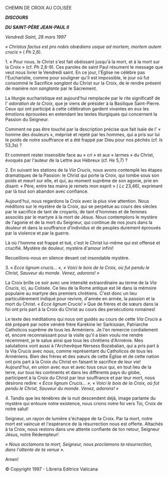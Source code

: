 CHEMIN DE CROIX AU COLISÉE

***DISCOURS***

***DU SAINT-PÈRE JEAN-PAUL II***

*Vendredi Saint, 28 mars 1997*

*« Christus factus est pro nobis obœdiens usque ad mortem, mortem autem crucis »* ( *Ph* 2,8).

1\. « Pour nous, le Christ s'est fait obéissant jusqu'à la mort, et à la mort sur la Croix » (cf. *Ph* 2,8-9). Ces paroles de saint Paul résument le message que veut nous livrer le Vendredi saint. En ce jour, l'Église ne célèbre pas l'Eucharistie, comme pour souligner qu'il est impossible, le jour où fut consommé le Sacrifice *sanglant* du Christ sur la Croix, de le rendre présent de manière *non sanglante* par le Sacrement.

La liturgie eucharistique est aujourd'hui remplacée par le rite significatif de l' *adoration de la Croix*, que je viens de présider à la Basilique Saint-Pierre. Ceux qui ont participé à cette célébration gardent vivantes en eux les émotions éprouvées en entendant les textes liturgiques qui concernent la Passion du Seigneur.

Comment ne pas être touché par la description précise que fait Isaïe de l' « homme des douleurs », méprisé et rejeté par les hommes, qui a pris sur lui le poids de notre souffrance et a été frappé par Dieu pour nos péchés (cf. *Is* 53,3s) ?

Et comment rester insensible face au « cri » et aux « larmes » du Christ, évoqués par l'auteur de la Lettre aux Hébreux (cf. *He* 5,7) ?

2\. En suivant les stations de la *Via Crucis*, nous avons contemplé les étapes dramatiques de la Passion: le Christ qui porte la Croix, qui tombe sous son poids et meurt sur elle, et qui, au moment suprême de son agonie, prie en disant: « Père, entre tes mains je remets mon esprit » ( *Lc* 23,46), exprimant par là tout son abandon avec confiance.

Aujourd'hui, nous regardons la Croix avec la plus vive attention. Nous méditons sur le mystère de la Croix, qui se perpétue au cours des siècles par le sacrifice de tant de croyants, de tant d'hommes et de femmes associés par le martyre à la mort de Jésus. Nous contemplons le mystère de l'agonie et de la mort du Seigneur, qui continue de nos jours dans la douleur et dans la souffrance d'individus et de peuples durement éprouvés par la violence et par la guerre.

Là où l'homme est frappé et tué, c'est le Christ lui-même qui est offensé et crucifié. Mystère de douleur, mystère d'amour infini!

Recueillons-nous en silence devant cet insondable mystère.

3\. « *Ecce lignum crucis... », « Voici le bois de la Croix, où fut pendu le Christ, Sauveur du monde. Venez, adorons! »*

La Croix brille ce soir avec une intensité extraordinaire au terme de la *Via Crucis*, ici, au Colisée. Ce lieu de la Rome antique est lié dans la mémoire populaire au martyre des premiers chrétiens. C'est donc un lieu particulièrement indiqué pour revivre, d'année en année, la passion et la mort du Christ. *«* *Ecce lignum Crucis! »* Que de frères et de sœurs dans la foi ont pris part à la Croix du Christ au cours des persécutions romaines!

Le texte des méditations qui nous ont guidés au cours de cette *Via Crucis* a été préparé par notre vénéré frère Karekine Ier Sarkissian, Patriarche Catholicos suprême de tous les Arméniens. Je l'en remercie cordialement et, encore reconnaissant pour la visite qu'il a bien voulu me rendre récemment, je le salue ainsi que tous les chrétiens d'Arménie. Mes salutations vont aussi à l'Archevêque Nersess Bozabalian, qui a pris part à la Via Crucis avec nous, comme représentant du Catholicos de tous les Arméniens. Bien des frères et des sœurs de cette Église et de cette nation ont pris part à la Croix du Christ en faisant le sacrifice de leur vie! Aujourd'hui, en union avec eux et avec tous ceux qui, en tout lieu de la terre, sur tous les continents et dans les différents pays du globe, participent à la Croix du Christ par leur souffrance et par leur mort, nous désirons redire: « *Ecce lignum Crucis... », « Voici le bois de la Croix, où fut pendu le Christ, Sauveur du monde. Venez, adorons! »*

4\. Tandis que les ténèbres de la nuit descendent déjà, image parlante du mystère qui entoure notre existence, nous crions notre foi vers Toi, Croix de notre salut!

Seigneur, un rayon de lumière s'échappe de ta Croix. Par ta mort, notre mort est vaincue et l'espérance de la résurrection nous est offerte. Attachés à ta Croix, nous restons dans une attente confiante de ton retour, Seigneur Jésus, notre Rédempteur!

« *Nous acclamons ta mort, Seigneur, nous proclamons ta résurrection, dans l'attente de ta venue ».*

Amen!

© Copyright 1997 - Libreria Editrice Vaticana